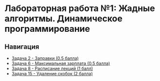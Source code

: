 # Лабораторная работа №1: Жадные алгоритмы. Динамическое программирование

## Навигация

- [Задача 2 - Заправки (0.5 балла)](task2/README.md)
- [Задача 6 - Максимальная зарплата (0.5 балла)](task6/README.md)
- [Задача 8 - Расписание лекций (1 балл)](task8/README.md)
- [Задача 15 - Удаление скобок (2 балла)](task15/README.md)